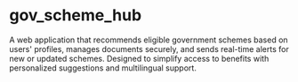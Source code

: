 # gov_scheme_hub
A web application that recommends eligible government schemes based on users' profiles, manages documents securely, and sends real-time alerts for new or updated schemes. Designed to simplify access to benefits with personalized suggestions and multilingual support.

